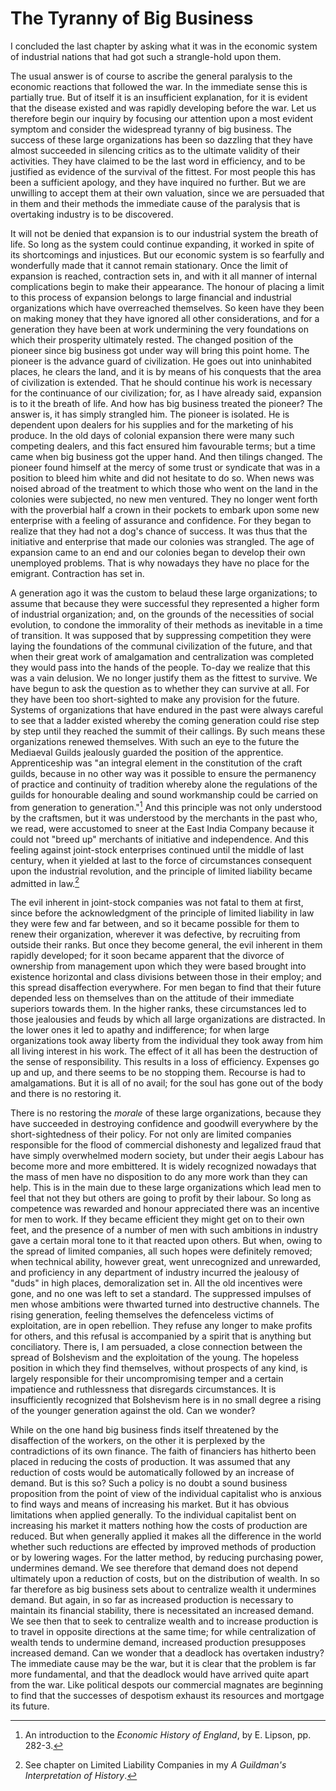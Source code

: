 # The Tyranny of Big Business

I concluded the last chapter by asking what it was in the economic system of industrial nations that had got such a strangle-hold upon them.

The usual answer is of course to ascribe the general paralysis to the economic reactions that followed the war. In the immediate sense this is partially true. But of itself it is an insufficient explanation, for it is evident that the disease existed and was rapidly developing before the war. Let us therefore begin our inquiry by focusing our attention upon a most evident symptom and consider the widespread tyranny of big business. The success of these large organizations has been so dazzling that they have almost succeeded in silencing critics as to the ultimate validity of their activities. They have claimed to be the last word in efficiency, and to be justified as evidence of the survival of the fittest. For most people this has been a sufficient apology, and they have inquired no further. But we are unwilling to accept them at their own valuation, since we are persuaded that in them and their methods the immediate cause of the paralysis that is overtaking industry is to be discovered.

It will not be denied that expansion is to our industrial system the breath of life. So long as the system could continue expanding, it worked in spite of its shortcomings and injustices. But our economic system is so fearfully and wonderfully made that it cannot remain stationary. Once the limit of expansion is reached, contraction sets in, and with it all manner of internal complications begin to make their appearance. The honour of placing a limit to this process of expansion belongs to large financial and industrial organizations which have overreached themselves. So keen have they been on making money that they have ignored all other considerations, and for a generation they have been at work undermining the very foundations on which their prosperity ultimately rested. The changed position of the pioneer since big business got under way will bring this point home. The pioneer is the advance guard of civilization. He goes out into uninhabited places, he clears the land, and it is by means of his conquests that the area of civilization is extended. That he should continue his work is necessary for the continuance of our civilization; for, as I have already said, expansion is to it the breath of life. And how has big business treated the pioneer? The answer is, it has simply strangled him. The pioneer is isolated. He is dependent upon dealers for his supplies and for the marketing of his produce. In the old days of colonial expansion there were many such competing dealers, and this fact ensured him favourable terms; but a time came when big business got the upper hand. And then tilings changed. The pioneer found himself at the mercy of some trust or syndicate that was in a position to bleed him white and did not hesitate to do so. When news was noised abroad of the treatment to which those who went on the land in the colonies were subjected, no new men ventured. They no longer went forth with the proverbial half a crown in their pockets to embark upon some new enterprise with a feeling of assurance and confidence. For they began to realize that they had not a dog's chance of success. It was thus that the initiative and enterprise that made our colonies was strangled. The age of expansion came to an end and our colonies began to develop their own unemployed problems. That is why nowadays they have no place for the emigrant. Contraction has set in.

A generation ago it was the custom to belaud these large organizations; to assume that because they were successful they represented a higher form of industrial organization; and, on the grounds of the necessities of social evolution, to condone the immorality of their methods as inevitable in a time of transition. It was supposed that by suppressing competition they were laying the foundations of the communal civilization of the future, and that when their great work of amalgamation and centralization was completed they would pass into the hands of the people. To-day we realize that this was a vain delusion. We no longer justify them as the fittest to survive. We have begun to ask the question as to whether they can survive at all. For they have been too short-sighted to make any provision for the future. Systems of organizations that have endured in the past were always careful to see that a ladder existed whereby the coming generation could rise step by step until they reached the summit of their callings. By such means these organizations renewed themselves. With such an eye to the future the Mediaeval Guilds jealously guarded the position of the apprentice. Apprenticeship was "an integral element in the constitution of the craft guilds, because in no other way was it possible to ensure the permanency of practice and continuity of tradition whereby alone the regulations of the guilds for honourable dealing and sound workmanship could be carried on from generation to generation."[^1] And this principle was not only understood by the craftsmen, but it was understood by the merchants in the past who, we read, were accustomed to sneer at the East India Company because it could not "breed up" merchants of initiative and independence. And this feeling against joint-stock enterprises continued until the middle of last century, when it yielded at last to the force of circumstances consequent upon the industrial revolution, and the principle of limited liability became admitted in law.[^2]

[^1]: An introduction to the *Economic History of England*, by E. Lipson, pp. 282-3.

[^2]: See chapter on Limited Liability Companies in my *A Guildman's Interpretation of History*.

The evil inherent in joint-stock companies was not fatal to them at first, since before the acknowledgment of the principle of limited liability in law they were few and far between, and so it became possible for them to renew their organization, wherever it was defective, by recruiting from outside their ranks. But once they become general, the evil inherent in them rapidly developed; for it soon became apparent that the divorce of ownership from management upon which they were based brought into existence horizontal and class divisions between those in their employ; and this spread disaffection everywhere. For men began to find that their future depended less on themselves than on the attitude of their immediate superiors towards them. In the higher ranks, these circumstances led to those jealousies and feuds by which all large organizations are distracted. In the lower ones it led to apathy and indifference; for when large organizations took away liberty from the individual they took away from him all living interest in his work. The effect of it all has been the destruction of the sense of responsibility. This results in a loss of efficiency. Expenses go up and up, and there seems to be no stopping them. Recourse is had to amalgamations. But it is all of no avail; for the soul has gone out of the body and there is no restoring it.

There is no restoring the *morale* of these large organizations, because they have succeeded in destroying confidence and goodwill everywhere by the short-sightedness of their policy. For not only are limited companies responsible for the flood of commercial dishonesty and legalized fraud that have simply overwhelmed modern society, but under their aegis Labour has become more and more embittered. It is widely recognized nowadays that the mass of men have no disposition to do any more work than they can help. This is in the main due to these large organizations which lead men to feel that not they but others are going to profit by their labour. So long as competence was rewarded and honour appreciated there was an incentive for men to work. If they became efficient they might get on to their own feet, and the presence of a number of men with such ambitions in industry gave a certain moral tone to it that reacted upon others. But when, owing to the spread of limited companies, all such hopes were definitely removed; when technical ability, however great, went unrecognized and unrewarded, and proficiency in any department of industry incurred the jealousy of "duds" in high places, demoralization set in. All the old incentives were gone, and no one was left to set a standard. The suppressed impulses of men whose ambitions were thwarted turned into destructive channels. The rising generation, feeling themselves the defenceless victims of exploitation, are in open rebellion. They refuse any longer to make profits for others, and this refusal is accompanied by a spirit that is anything but conciliatory. There is, I am persuaded, a close connection between the spread of Bolshevism and the exploitation of the young. The hopeless position in which they find themselves, without prospects of any kind, is largely responsible for their uncompromising temper and a certain impatience and ruthlessness that disregards circumstances. It is insufficiently recognized that Bolshevism here is in no small degree a rising of the younger generation against the old. Can we wonder?

While on the one hand big business finds itself threatened by the disaffection of the workers, on the other it is perplexed by the contradictions of its own finance. The faith of financiers has hitherto been placed in reducing the costs of production. It was assumed that any reduction of costs would be automatically followed by an increase of demand. But is this so? Such a policy is no doubt a sound business proposition from the point of view of the individual capitalist who is anxious to find ways and means of increasing his market. But it has obvious limitations when applied generally. To the individual capitalist bent on increasing his market it matters nothing how the costs of production are reduced. But when generally applied it makes all the difference in the world whether such reductions are effected by improved methods of production or by lowering wages. For the latter method, by reducing purchasing power, undermines demand. We see therefore that demand does not depend ultimately upon a reduction of costs, but on the distribution of wealth. In so far therefore as big business sets about to centralize wealth it undermines demand. But again, in so far as increased production is necessary to maintain its financial stability, there is necessitated an increased demand. We see then that to seek to centralize wealth and to increase production is to travel in opposite directions at the same time; for while centralization of wealth tends to undermine demand, increased production presupposes increased demand. Can we wonder that a deadlock has overtaken industry? The immediate cause may be the war, but it is clear that the problem is far more fundamental, and that the deadlock would have arrived quite apart from the war. Like political despots our commercial magnates are beginning to find that the successes of despotism exhaust its resources and mortgage its future.
